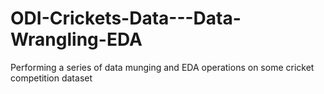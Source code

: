 # ODI-Crickets-Data---Data-Wrangling-EDA
Performing a series of data munging and EDA operations on some cricket competition dataset
